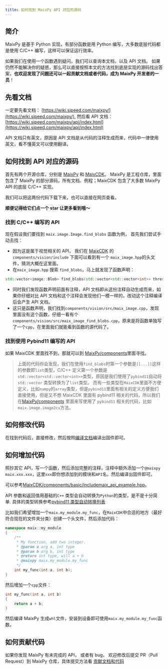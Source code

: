 ```yaml
---
title: 如何找到 MaixPy API 对应的源码
---
```


## 简介

MaixPy 是基于 Python 实现，有部分函数是用 Python 编写，大多数底层代码都是使用 C/C++ 编写，这样可以保证运行效率。

如果我们在使用一个函数遇到疑问，我们可以查询本文档，以及 API 文档。
如果仍然不能解决你的疑惑，那么可以直接按照本文的方法找到底层实现的源码找出答案，**也欢迎发现了问题还可以一起贡献文档或者代码，成为 MaixPy 开发者的一员**！

## 先看文档

一定要先看文档： [https://wiki.sipeed.com/maixpy/](https://wiki.sipeed.com/maixpy/), 然后看 API 文档：[https://wiki.sipeed.com/maixpy/api/index.html](https://wiki.sipeed.com/maixpy/api/index.html)

API 文档只有英文，原因是 API 文档是从代码的注释生成而来，代码中一律使用英文，看不懂英文可以使用翻译。


## 如何找到 API 对应的源码

首先有两个开源仓库，分别是 [MaixPy](https://github.com/sipeed/MaixPy) 和 [MaixCDK](https://github.com/sipeed/MaixCDK)。
MaixPy 是工程仓库，里面包含了 MaixPy 的部分源码，所有文档、例程；MaixCDK 包含了大多数 MaixPy API 的底层 C/C++ 实现。

我们可以把这两份代码下载下来，也可以直接在网页查看。

**顺便记得给它们点一个 star 让更多看到哦～**

### 找到 C/C++ 编写的 API

现在假设我们要找到 `maix.image.Image.find_blobs` 函数为例， 首先我们尝试手动去找：

* 因为这是属于视觉相关的 API， 我们在 [MaixCDK](https://github.com/sipeed/MaixCDK) 的`components/vision/include` 下面可以看到有一个 `maix_image.hpp`的头文件，猜测大概在这里面。
* 在`maix_image.hpp` 搜索 `find_blobs`，马上就发现了函数声明：
```c++
std::vector<image::Blob> find_blobs(std::vector<std::vector<int>> thresholds = std::vector<std::vector<int>>(), bool invert = false, std::vector<int> roi = std::vector<int>(), int x_stride = 2, int y_stride = 1, int area_threshold = 10, int pixels_threshold = 10, bool merge = false, int margin = 0, int x_hist_bins_max = 0, int y_hist_bins_max = 0);
```
* 同时我们发现函数声明前面有注释，API 文档即从这份注释自动生成而来，如果你仔细对比 API 文档和这个注释会发现他们一模一样的，改动这个注释编译后会产生 API 文档。
* 这只是函数声明，我们找到`components/vision/src/maix_image.cpp`，发现里面没有这个函数，仔细一看有个`components/vision/src/maix_image_find_blobs.cpp`，原来是将函数单独写了一个`cpp`，在里面我们就能看到函数的源代码了。

### 找到使用 Pybind11 编写的 API

如果 MaixCDK 里面找不到，那就可以到 [MaixPy/components](https://github.com/sipeed/MaixPy/tree/main/components)里面寻找。

> 上面的代码你会发现，我们在使用`find_blobs`时第一个参数是`[[...]]`这样的参数即`list`类型，C/C++ 定义第一个参数是`std::vector<std::vector<int>>`类型，原因是我们使用了`pybind11`自动将 `std::vector` 类型转换为了`list`类型。
而有一些类型在`MaixCDK`里面不方便定义，比如`numpy`的`array`类型，但是`pybind11`里面有相关的定义方便我们直接使用，但是又不想 MaixCDK 里面有 pybind11 相关的代码，所以我们在[MaixPy/components](https://github.com/sipeed/MaixPy/tree/main/components) 里面来写使用了 `pybind11` 相关的代码，比如`maix.image.image2cv`方法。

## 如何修改代码

在找到代码后，直接修改，然后按照[编译文档](../source_code/build.md)编译出固件即可。

## 如何增加代码

照抄其它 API，写一个函数，然后添加完整的注释，注释中额外添加一个`@maixpy maix.xxx.xxx`，这里`xxx`即你想添加到的模块和`API`名，然后编译出固件即可。

可以参考[MaixCDK/components/basic/includemaix_api_example.hpp](https://github.com/sipeed/MaixCDK/blob/master/components/basic/include/maix_api_example.hpp)。

API 参数和返回值用基础的`C++` 类型会自动转换为`Python`的类型，是不是十分简单.
具体的类型转换参考[pybind11 类型自动转换列表](https://pybind11.readthedocs.io/en/stable/advanced/cast/overview.html#conversion-table)

比如我们希望增加一个`maix.my_module.my_func`，在`MaixCDK`中合适的地方（最好符合现在的文件夹分类）创建一个头文件，然后添加代码：
```cpp
namespace maix::my_module
{
    /**
     * My function, add two integer.
     * @param a arg a, int type
     * @param b arg b, int type
     * @return int type, will a + b
     * @maixpy maix.my_module.my_func
     */
    int my_func(int a, int b);
}
```

然后增加一个`cpp`文件：
```cpp
int my_func(int a, int b)
{
    return a + b;
}
```

然后编译 MaixPy 生成`whl`文件，安装到设备即可使用`maix.my_module.my_func`函数。


## 如何贡献代码

如果你发现 MaixPy 有未完成的 API， 或者有 bug， 欢迎修改后提交 PR（Pull Request）到 MaixPy 仓库，具体提交方法看 [贡献文档和代码](../source_code/contribute.md)




